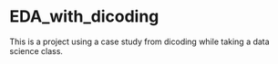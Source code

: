# EDA_with_dicoding
This is a project using a case study from dicoding while taking a data science class.
